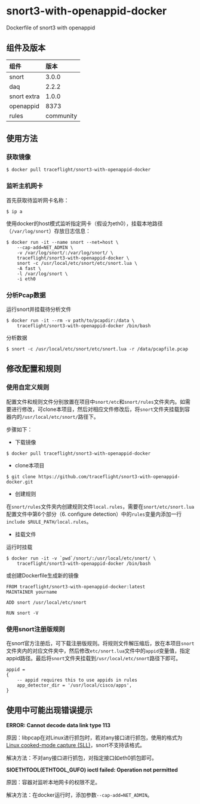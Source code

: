 # snort3-with-openappid-docker
Dockerfile of snort3 with openappid

## 组件及版本

|组件|版本|
|:---|:--|
|snort|3.0.0|
|daq|2.2.2|
|snort extra|1.0.0|
|openappid|8373|
|rules|community|

## 使用方法

### 获取镜像

```
$ docker pull traceflight/snort3-with-openappid-docker
```

### 监听主机网卡

首先获取待监听网卡名称：

```
$ ip a
```

使用docker的host模式监听指定网卡（假设为eth0），挂载本地路径（`/var/log/snort`）存放日志信息：

```
$ docker run -it --name snort --net=host \
    --cap-add=NET_ADMIN \
    -v /var/log/snort/:/var/log/snort/ \
    traceflight/snort3-with-openappid-docker \
    snort -c /usr/local/etc/snort/etc/snort.lua \
    -A fast \
    -l /var/log/snort \
    -i eth0
```

### 分析Pcap数据

运行snort并挂载待分析文件

```
$ docker run -it --rm -v path/to/pcapdir:/data \
    traceflight/snort3-with-openappid-docker /bin/bash
```

分析数据
```
$ snort -c /usr/local/etc/snort/etc/snort.lua -r /data/pcapfile.pcap 
```

## 修改配置和规则

### 使用自定义规则

配置文件和规则文件分别放置在项目中`snort/etc`和`snort/rules`文件夹内。如需要进行修改，可clone本项目，然后对相应文件修改后，将`snort`文件夹挂载到容器内的`/usr/local/etc/snort/`路径下。

步骤如下：

* 下载镜像

```
$ docker pull traceflight/snort3-with-openappid-docker
```

* clone本项目

```
$ git clone https://github.com/traceflight/snort3-with-openappid-docker.git
```

* 创建规则

在`snort/rules`文件夹内创建规则文件`local.rules`，需要在`snort/etc/snort.lua`配置文件中第6个部分（6. configure detection）中的`rules`变量内添加一行`include $RULE_PATH/local.rules`。

* 挂载文件 

运行时挂载

```
$ docker run -it -v `pwd`/snort/:/usr/local/etc/snort/ \
    traceflight/snort3-with-openappid-docker /bin/bash
```

或创建Dockerfile生成新的镜像

```
FROM traceflight/snort3-with-openappid-docker:latest
MAINTAINER yourname

ADD snort /usr/local/etc/snort

RUN snort -V
```

### 使用snort注册版规则

在snort官方注册后，可下载注册版规则。将规则文件解压缩后，放在本项目`snort`文件夹内的对应文件夹中，然后修改`etc/snort.lua`文件中的`appid`变量值，指定appid路径。最后将`snort`文件夹挂载到`/usr/local/etc/snort`路径下即可。

```
appid =
{
    -- appid requires this to use appids in rules
    app_detector_dir = '/usr/local/cisco/apps',
}
```

## 使用中可能出现错误提示

**ERROR: Cannot decode data link type 113**

原因：libpcap在对Linux进行抓包时，若对any接口进行抓包，使用的格式为[Linux cooked-mode capture (SLL)](https://wiki.wireshark.org/SLL)，snort不支持该格式。

解决方法：不对any接口进行抓包，对指定接口如eth0抓包即可。

**SIOETHTOOL(ETHTOOL_GUFO) ioctl failed: Operation not permitted**

原因：容器对监听本地网卡的权限不足。

解决方法：在docker运行时，添加参数`--cap-add=NET_ADMIN`。
